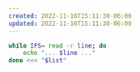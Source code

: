 ```yaml
---
created: 2022-11-16T15:11:30-06:00
updated: 2022-11-16T15:11:30-06:00
---
```

```bash
while IFS= read -r line; do
    echo "... $line ..."
done <<< "$list"
```


